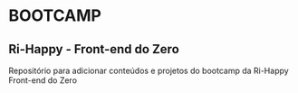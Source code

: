 # BOOTCAMP

## Ri-Happy - Front-end do Zero

Repositório para adicionar conteúdos e projetos do bootcamp da Ri-Happy Front-end do Zero
